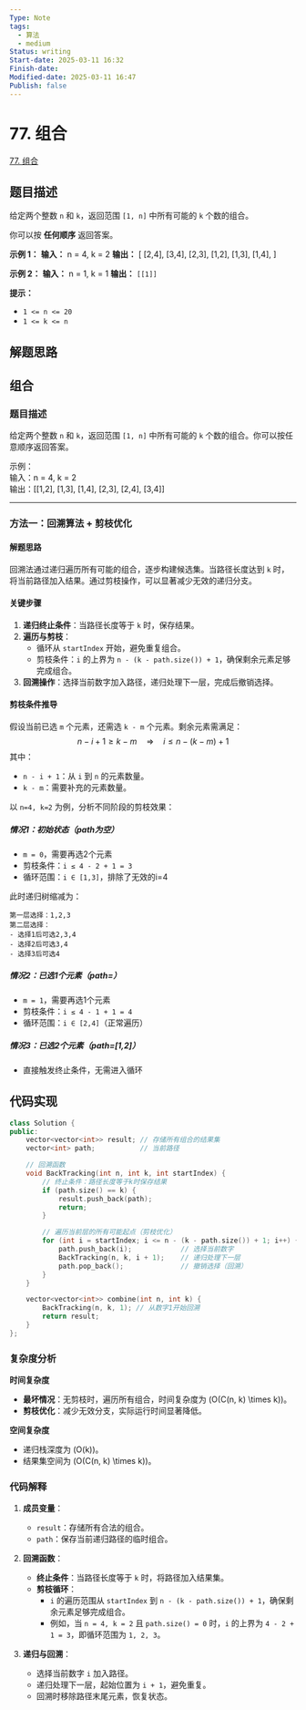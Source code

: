 ```yaml
---
Type: Note
tags:
  - 算法
  - medium
Status: writing
Start-date: 2025-03-11 16:32
Finish-date: 
Modified-date: 2025-03-11 16:47
Publish: false
---
```



# 77. 组合
[77. 组合](https://leetcode.cn/problems/combinations/)

## 题目描述
给定两个整数 `n` 和 `k`，返回范围 `[1, n]` 中所有可能的 `k` 个数的组合。

你可以按 **任何顺序** 返回答案。

**示例 1：**
**输入：** n = 4, k = 2
**输出：**
[
  [2,4],
  [3,4],
  [2,3],
  [1,2],
  [1,3],
  [1,4],
]

**示例 2：**
**输入：** n = 1, k = 1
**输出：** `[[1]]`

**提示：**
- `1 <= n <= 20`
- `1 <= k <= n`

## 解题思路

## 组合

### 题目描述
给定两个整数 `n` 和 `k`，返回范围 `[1, n]` 中所有可能的 `k` 个数的组合。你可以按任意顺序返回答案。

示例：  
输入：n = 4, k = 2  
输出：[[1,2], [1,3], [1,4], [2,3], [2,4], [3,4]]

---

### 方法一：回溯算法 + 剪枝优化

#### 解题思路
回溯法通过递归遍历所有可能的组合，逐步构建候选集。当路径长度达到 `k` 时，将当前路径加入结果。通过剪枝操作，可以显著减少无效的递归分支。

#### 关键步骤
1. **递归终止条件**：当路径长度等于 `k` 时，保存结果。
2. **遍历与剪枝**：
   - 循环从 `startIndex` 开始，避免重复组合。
   - 剪枝条件：`i` 的上界为 `n - (k - path.size()) + 1`，确保剩余元素足够完成组合。
3. **回溯操作**：选择当前数字加入路径，递归处理下一层，完成后撤销选择。

#### 剪枝条件推导
假设当前已选 `m` 个元素，还需选 `k - m` 个元素。剩余元素需满足：
$$n - i + 1 \ge k - m \quad \Rightarrow \quad i \le n - (k - m) + 1$$
其中：
- `n - i + 1`：从 `i` 到 `n` 的元素数量。
- `k - m`：需要补充的元素数量。


以 `n=4, k=2` 为例，分析不同阶段的剪枝效果：
##### 情况1：初始状态（path为空）
- `m = 0`，需要再选2个元素
- 剪枝条件：`i ≤ 4 - 2 + 1 = 3`
- 循环范围：`i ∈ [1,3]`，排除了无效的i=4

此时递归树缩减为：
```
第一层选择：1,2,3
第二层选择：
- 选择1后可选2,3,4
- 选择2后可选3,4
- 选择3后可选4
```

##### 情况2：已选1个元素（path=）
- `m = 1`，需要再选1个元素
- 剪枝条件：`i ≤ 4 - 1 + 1 = 4`
- 循环范围：`i ∈ [2,4]`（正常遍历）

##### 情况3：已选2个元素（path=[1,2]）
- 直接触发终止条件，无需进入循环


## 代码实现
```cpp
class Solution {
public:
    vector<vector<int>> result; // 存储所有组合的结果集
    vector<int> path;           // 当前路径

    // 回溯函数
    void BackTracking(int n, int k, int startIndex) {
        // 终止条件：路径长度等于k时保存结果
        if (path.size() == k) {
            result.push_back(path);
            return;
        }

        // 遍历当前层的所有可能起点（剪枝优化）
        for (int i = startIndex; i <= n - (k - path.size()) + 1; i++) {
            path.push_back(i);            // 选择当前数字
            BackTracking(n, k, i + 1);    // 递归处理下一层
            path.pop_back();              // 撤销选择（回溯）
        }
    }

    vector<vector<int>> combine(int n, int k) {
        BackTracking(n, k, 1); // 从数字1开始回溯
        return result;
    }
};
```

### 复杂度分析
**时间复杂度**
- **最坏情况**：无剪枝时，遍历所有组合，时间复杂度为 \(O(C(n, k) \times k)\)。
- **剪枝优化**：减少无效分支，实际运行时间显著降低。

**空间复杂度**
- 递归栈深度为 \(O(k)\)。
- 结果集空间为 \(O(C(n, k) \times k)\)。


### 代码解释
1. **成员变量**：
   - `result`：存储所有合法的组合。
   - `path`：保存当前递归路径的临时组合。

2. **回溯函数**：
   - **终止条件**：当路径长度等于 `k` 时，将路径加入结果集。
   - **剪枝循环**：  
     - `i` 的遍历范围从 `startIndex` 到 `n - (k - path.size()) + 1`，确保剩余元素足够完成组合。
     - 例如，当 `n = 4, k = 2` 且 `path.size() = 0` 时，`i` 的上界为 `4 - 2 + 1 = 3`，即循环范围为 `1, 2, 3`。

3. **递归与回溯**：
   - 选择当前数字 `i` 加入路径。
   - 递归处理下一层，起始位置为 `i + 1`，避免重复。
   - 回溯时移除路径末尾元素，恢复状态。




